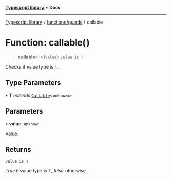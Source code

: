 [**Typescript library**](../../../index.md) • **Docs**

***

[Typescript library](../../../modules.md) / [functions/guards](../index.md) / callable

# Function: callable()

> **callable**\<`T`\>(`value`): `value is T`

Checks if value type is T.

## Type Parameters

• **T** *extends* [`Callable`](../../../types/function/interfaces/Callable.md)\<`unknown`\>

## Parameters

• **value**: `unknown`

Value.

## Returns

`value is T`

_True_ if value type is T, _false_ otherwise.
